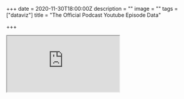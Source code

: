 +++
date = 2020-11-30T18:00:00Z
description = ""
image = ""
tags = ["dataviz"]
title = "The Official Podcast Youtube Episode Data"

+++
<iframe src="https://www.w3schools.com" title="W3Schools Free Online Web Tutorials"></iframe>